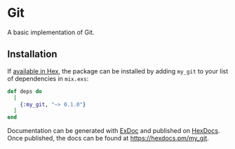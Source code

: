 # Git

A basic implementation of Git.

## Installation

If [available in Hex](https://hex.pm/docs/publish), the package can be installed
by adding `my_git` to your list of dependencies in `mix.exs`:

```elixir
def deps do
  [
    {:my_git, "~> 0.1.0"}
  ]
end
```

Documentation can be generated with [ExDoc](https://github.com/elixir-lang/ex_doc)
and published on [HexDocs](https://hexdocs.pm). Once published, the docs can
be found at <https://hexdocs.pm/my_git>.

